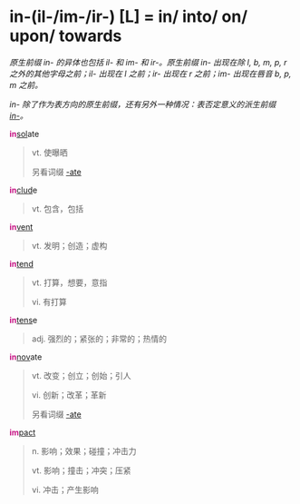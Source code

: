# in-(il-/im-/ir-) [L] = in/ into/ on/ upon/ towards

*原生前缀 in- 的异体也包括 il- 和 im- 和 ir-。原生前缀 in- 出现在除 l, b, m, p, r 之外的其他字母之前；il- 出现在 l 之前；ir- 出现在 r 之前；im- 出现在唇音 b, p, m 之前。*

*in- 除了作为表方向的原生前缀，还有另外一种情况：表否定意义的派生前缀 [in-](in-.1.md)。*

<b style="color: #C71585;">in</b>[sol](_sol_.md)ate
> vt. 使曝晒
>
> 另看词缀 [-ate](-ate.md)

<b style="color: #C71585;">in</b>[clud](_clud_.md)e
> vt. 包含，包括

<b style="color: #C71585;">in</b>[vent](_ven_.md)
> vt. 发明；创造；虚构

<b style="color: #C71585;">in</b>[tend](_tend_.md)
> vt. 打算，想要，意指
>
> vi. 有打算

<b style="color: #C71585;">in</b>[tens](_tend_.md)e
> adj. 强烈的；紧张的；非常的；热情的

<b style="color: #C71585;">in</b>[nov](_nov_.md)ate
> vt. 改变；创立；创始；引人
>
> vi. 创新；改革；革新
>
> 另看词缀 [-ate](-ate.md)

<b style="color: #C71585;">im</b>[pact](_pact_.md)
> n. 影响；效果；碰撞；冲击力
>
> vt. 影响；撞击；冲突；压紧
>
> vi. 冲击；产生影响